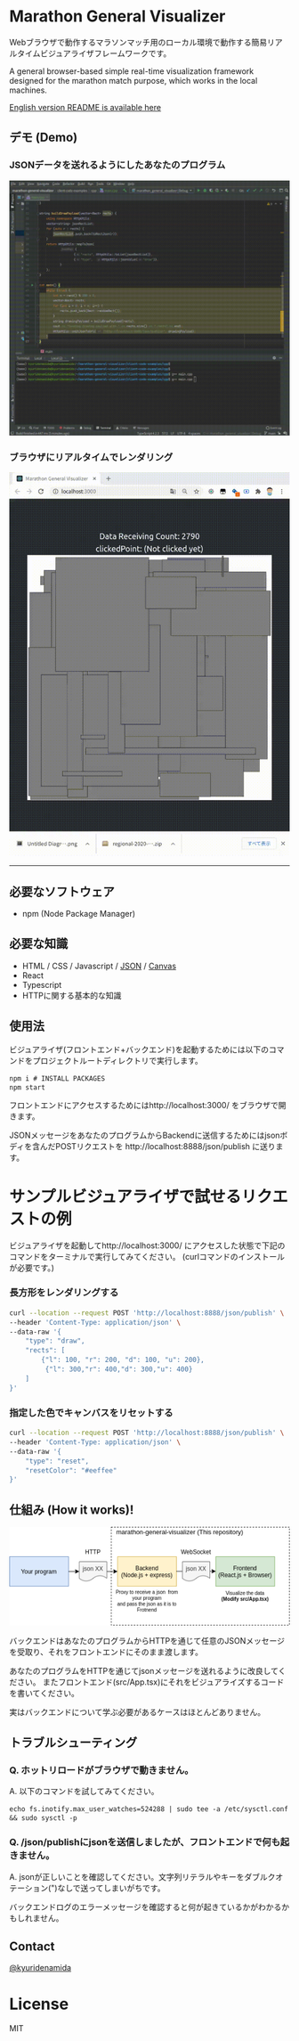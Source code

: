 # Marathon General Visualizer


Webブラウザで動作するマラソンマッチ用のローカル環境で動作する簡易リアルタイムビジュアライザフレームワークです。

A general browser-based simple real-time visualization framework designed for the marathon match purpose, which works in
the local machines.

[English version README is available here](README-en.md)

## デモ (Demo)

### JSONデータを送れるようにしたあなたのプログラム 
![client-side](demo-program.gif)

### ブラウザにリアルタイムでレンダリング
![frontend-side](demo-browser.gif)

---

## 必要なソフトウェア

- npm (Node Package Manager)

## 必要な知識

- HTML / CSS / Javascript / [JSON](https://www.google.com/search?q=JSON)
  / [Canvas](https://www.google.com/search?q=canvas+javascript)
- React
- Typescript
- HTTPに関する基本的な知識

## 使用法

ビジュアライザ(フロントエンド+バックエンド)を起動するためには以下のコマンドをプロジェクトルートディレクトリで実行します。

```
npm i # INSTALL PACKAGES
npm start
```

フロントエンドにアクセスするためにはhttp://localhost:3000/ をブラウザで開きます。

JSONメッセージをあなたのプログラムからBackendに送信するためにはjsonボディを含んだPOSTリクエストを http://localhost:8888/json/publish に送ります。

# サンプルビジュアライザで試せるリクエストの例

ビジュアライザを起動してhttp://localhost:3000/ にアクセスした状態で下記のコマンドをターミナルで実行してみてください。 (curlコマンドのインストールが必要です。)

### 長方形をレンダリングする

```sh
curl --location --request POST 'http://localhost:8888/json/publish' \
--header 'Content-Type: application/json' \
--data-raw '{
    "type": "draw",
    "rects": [
        {"l": 100, "r": 200, "d": 100, "u": 200},
         {"l": 300,"r": 400,"d": 300,"u": 400}
    ]
}'
```

### 指定した色でキャンバスをリセットする

```sh
curl --location --request POST 'http://localhost:8888/json/publish' \
--header 'Content-Type: application/json' \
--data-raw '{
    "type": "reset",
    "resetColor": "#eeffee"
}'
```

## 仕組み (How it works)!

![How it works](how-it-works.png)

バックエンドはあなたのプログラムからHTTPを通じて任意のJSONメッセージを受取り、それをフロントエンドにそのまま渡します。

あなたのプログラムをHTTPを通じてjsonメッセージを送れるように改良してください。 またフロントエンド(src/App.tsx)にそれをビジュアライズするコードを書いてください。

実はバックエンドについて学ぶ必要があるケースはほとんどありません。

## トラブルシューティング

### Q. ホットリロードがブラウザで動きません。

A. 以下のコマンドを試してみてください。

```
echo fs.inotify.max_user_watches=524288 | sudo tee -a /etc/sysctl.conf && sudo sysctl -p
```

### Q. /json/publishにjsonを送信しましたが、フロントエンドで何も起きません。

A. jsonが正しいことを確認してください。文字列リテラルやキーをダブルクオテーション(")なしで送ってしまいがちです。

バックエンドログのエラーメッセージを確認すると何が起きているかがわかるかもしれません。

## Contact

[@kyuridenamida](https://twitter.com/kyuridenamida)

# License

MIT
